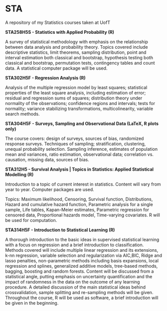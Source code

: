 # STA
A repository of my Statistics courses taken at UofT

**STA258H5S - Statistics with Applied Probability (R)**

A survey of statistical methodology with emphasis on the relationship between data analysis and probability theory. Topics covered include descriptive statistics, limit theorems, sampling distribution, point and interval estimation both classical and bootstrap, hypothesis testing both classical and bootstrap, permutation tests, contingency tables and count data. A statistical computer package will be used.

**STA302H5F - Regression Analysis (R)**

Analysis of the multiple regression model by least squares; statistical properties of the least square analysis, including estimation of error; residual and regression sums of squares; distribution theory under normality of the observations; confidence regions and intervals; tests for normality; variance stabilizing transformations, multicolinearity, variable search methods.

**STA304H5F - Surveys, Sampling and Observational Data (LaTeX, R plots only)**

The course covers: design of surveys, sources of bias, randomized response surveys. Techniques of sampling; stratification, clustering, unequal probability selection. Sampling inference, estimates of population mean and variances, ratio estimation, observational data; correlation vs. causation, missing data, sources of bias. 

**STA312H5 - Survival Analysis | Topics in Statistics: Applied Statistical Modelling (R)**

Introduction to a topic of current interest in statistics. Content will vary from year to year. Computer packages are used.

Topics: Maximum likelihood, Censoring, Survival function, Distributions, Hazard and cumulative hazard function, Parametric analysis for a single sample, Life tables, Kapan-Meier estimates, Parametric regression for censored data, Proportional hazards model, Time-varying covariates. R will be used for computation.

**STA314H5F - Introduction to Statistical Learning (R)**

A thorough introduction to the basic ideas in supervised statistical learning with a focus on regression and a brief introduction to classification. Methods covered will include multiple linear regression and its extensions, k-nn regression, variable selection and regularization via AIC,BIC, Ridge and lasso penalties, non-parametric methods including basis expansions, local regression and splines, generalized additive models, tree-based methods, bagging, boosting and random forests. Content will be discussed from a statistical angle, putting emphasis on uncertainty quantification and the impact of randomness in the data on the outcome of any learning procedure. A detailed discussion of the main statistical ideas behind crossvalidation, sample splitting and re-sampling methods will be given. Throughout the course, R will be used as software, a brief introduction will be given in the beginning.
